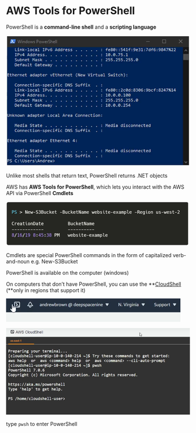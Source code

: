 # AWS Tools for PowerShell

PowerShell is a **command-line shell** and a **scripting language**

![Untitled](AWS%20Tools%20for%20PowerShell%20dd51b79dd32c4a01ac6951a9b88896e6/Untitled.png)

Unlike most shells that return text, PowerShell returns .NET objects

AWS has **AWS Tools for PowerShell**, which lets you interact with the AWS API via PowerShell **Cmdlets**

![Untitled](AWS%20Tools%20for%20PowerShell%20dd51b79dd32c4a01ac6951a9b88896e6/Untitled%201.png)

Cmdlets are special PowerShell commands in the form of capitalized verb-and-noun e.g. New-S3Bucket

PowerShell is available on the computer (windows)

On computers that don’t have PowerShell, you can use the **[CloudShell](AWS%20CloudShell%200071877356264c209d440f80e27ae538.md) (**only in regions that support it)

![Untitled](AWS%20Tools%20for%20PowerShell%20dd51b79dd32c4a01ac6951a9b88896e6/Untitled%202.png)

![Untitled](AWS%20Tools%20for%20PowerShell%20dd51b79dd32c4a01ac6951a9b88896e6/Untitled%203.png)

type `pwsh` to enter PowerShell
